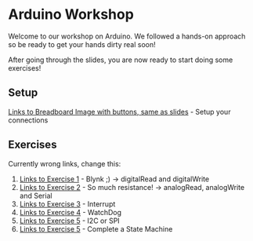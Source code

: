 # Arduino Workshop

Welcome to our workshop on Arduino. We followed a hands-on approach so be ready to get your hands dirty real soon!

After going through the slides, you are now ready to start doing some exercises!

## Setup
[Links to Breadboard Image with buttons, same as slides](./content/platformIO.md) - Setup your connections
  
## Exercises

Currently wrong links, change this:
1. [Links to Exercise 1](./content/platformIO.md) - Blynk ;) -> digitalRead and digitalWrite
2. [Links to Exercise 2](./content/basicElectronics.md) - So much resistance! -> analogRead, analogWrite and Serial
3. [Links to Exercise 3](./content/helloWorld.md) - Interrupt
4. [Links to Exercise 4](./content/helloWorld.md) - WatchDog
5. [Links to Exercise 5](./content/helloWorld.md) - I2C or SPI
6. [Links to Exercise 5](./content/helloWorld.md) - Complete a State Machine



